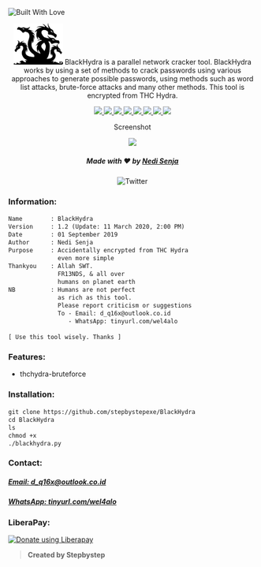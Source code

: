 <p align="left">
  <a><img title="Built With Love" src="https://forthebadge.com/images/badges/built-with-love.svg" ></a>
 </p>
<p align="center">
  <img src="Logo.png" width="100">
  BlackHydra is a parallel network cracker tool. BlackHydra works by using a set of methods to crack passwords using various approaches to generate possible passwords, using methods such as word list attacks, brute-force attacks and many other methods. This tool is encrypted from THC Hydra.
</p>
<p align="center">
  <a href="https://www.python.org">
    <img src="https://img.shields.io/badge/Python-3.8-blue.svg">
  </a>
  <a href="https://github.com/stepbystepexe/BlackHydra/blob/master/LICENSE">
    <img src="https://img.shields.io/badge/License-GPL%203-red.svg">
  </a>
  <a href="https://github.com/stepbystepexe/BlackHydra/releases">
    <img src="https://img.shields.io/badge/Release-1.2-success.svg">
  </a>
  <a href="https://github.com/stepbystepexe/BlackHydra/pulls">
    <img src="https://img.shields.io/badge/Pull%20Request-0-important.svg">
  </a>
  <a href="https://github.com/stepbystepexe/BlackHydra/projects">
    <img src="https://img.shields.io/badge/Projects-None-blueviolet.svg">
  </a>
  <a href="https://github.com/stepbystepexe/BlackHydra/issues">
    <img src="https://img.shields.io/badge/Issues-1-yellowgreen.svg">
  </a>
  <a href="https://github.com/stepbystepexe/BlackHydra/security/policy">
    <img src="https://img.shields.io/badge/Security-Policy-ff69b4.svg">
  </a>
  <a href="https://opensource.org">
    <img src="https://img.shields.io/badge/Open%20Source-●-lightgrey.svg">
  </a>
</p>
<p align="center">
  Screenshot
</p>
<p align="center">
  <img src="Skrinsut.png" width="300">
</p>
<h5>
<p align="center">
  Made with ❤️ by <a href="https://github.com/stepbystepexe">Nedi Senja</a>
</p>
</h5>
<p align="center">
 <img src="https://img.shields.io/twitter/url?url=https%3A%2F%2Fgithub.com%2Stepbystepexe%2FBlackHydra" alt="Twitter">
</p>

### Information:
```text
Name        : BlackHydra
Version     : 1.2 (Update: 11 March 2020, 2:00 PM)
Date        : 01 September 2019
Author      : Nedi Senja
Purpose     : Accidentally encrypted from THC Hydra
              even more simple
Thankyou    : Allah SWT.
              FR13NDS, & all over
              humans on planet earth
NB          : Humans are not perfect
              as rich as this tool.
              Please report criticism or suggestions
              To - Email: d_q16x@outlook.co.id
                 - WhatsApp: tinyurl.com/wel4alo

[ Use this tool wisely. Thanks ]
```

### Features:
+ thchydra-bruteforce

### Installation:
```text
git clone https://github.com/stepbystepexe/BlackHydra
cd BlackHydra
ls
chmod +x
./blackhydra.py
```
### Contact:

<h5> <a href="http://d_q16x@outlook.co.id">Email: d_q16x@outlook.co.id</a>
</h5>
<h5> <a href="https://tinyurl.com/wel4alo">WhatsApp: tinyurl.com/wel4alo</a>
</h5>

### LiberaPay:
<noscript><a href="https://liberapay.com/stepbystepexe/donate"><img alt="Donate using Liberapay" src="https://liberapay.com/assets/widgets/donate.svg"></a></noscript>

>**Created by Stepbystep**
